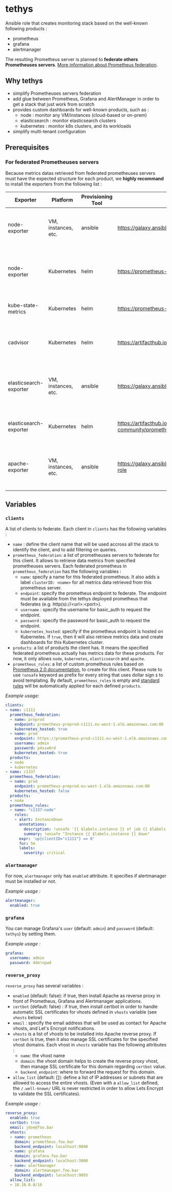 # tethys

Ansible role that creates monitoring stack based on the well-known following products :

- prometheus
- grafana
- alertmanager

The resulting Prometheus server is planned to **federate others Prometheuses servers**. [More information about Prometheus federation](https://prometheus.io/docs/prometheus/latest/federation/).

## Why tethys

- simplify Prometheuses servers federation
- add glue between Prometheus, Grafana and AlertManager in order to get a stack that just work from scratch
- provides custom dashboards for well-known products, such as :
  - node : monitor any VM/instances (cloud-based or on-prem)
  - elasticsearch : monitor elasticsearch clusters
  - kubernetes : monitor k8s clusters, and its workloads
- simplify multi-tenant configuration

## Prerequisites

### For federated Prometheuses servers

Because metrics datas retrieved from federated prometheuses servers must have the expected structure for each product, we **highly recommand** to install the exporters from the following list :

|Exporter|Platform|Provisioning Tool|Repo|Description|
|-|-|-|-|-|
|node-exporter|VM, instances, etc.|ansible|<https://galaxy.ansible.com/cloudalchemy/node-exporter>|Install node-exporter on classic instance or virtual machines|
|node-exporter|Kubernetes|helm|<https://prometheus-community.github.io/helm-charts>|Install node-exporter as Kubernetes `DaemonSet` to monitor Kubernetes cluster nodes.|
|kube-state-metrics|Kubernetes|helm|<https://prometheus-community.github.io/helm-charts>|Install state-metrics for Kubernetes cluster.|
|cadvisor|Kubernetes|helm|<https://artifacthub.io/packages/helm/ckotzbauer/cadvisor>|Install cadvisor for in-depth metrics in Kubernetes workloads.|
|elasticsearch-exporter|VM, instances, etc.|ansible|<https://galaxy.ansible.com/lyr/elasticsearch_exporter>|Install elasticsearch-exporter on classic instance or virtual machines|
|elasticsearch-exporter|Kubernetes|helm|<https://artifacthub.io/packages/helm/prometheus-community/prometheus-elasticsearch-exporter>|Install elasticsearch-exporter within Kubernetes.|
|apache-exporter|VM, instances, etc.|ansible|<https://galaxy.ansible.com/idealista/apache_exporter-role>|Install apache-exporter on classic instance or virtual machines.|


## Variables

### `clients`

A list of clients to federate. Each client in `clients` has the following variables :

- `name` : define the client name that will be used accross all the stack to identify the client, and to add filtering on queries.
- `prometheus_federation`: a list of prometheuses servers to federate for this client. It allows to retrieve data metrics from specified prometheuses servers. Each federated prometheus in `prometheus_federation` has the following variables :
  - `name`: specify a name for this federated prometheus. It also adds a label `clusterID: <name>` for all metrics data retrieved from this prometheus server.
  - `endpoint`: specify the prometheus endpoint to federate. The endpoint must be available from the tethys deployed prometheus that federates (e.g. http(s)://\<url\>:\<port\>).
  - `username` : specify the username for basic_auth to request the endpoint.
  - `password` : specify the password for basic_auth to request the endpoint.
  - `kubernetes_hosted`: specify if the prometheus endpoint is hosted on Kubernetes. If `true`, then it will also retrieve metrics data and create dashboards for this Kubernetes cluster.
- `products`: a list of products the client has. It means the specified federated prometheus actually has metrics data for these products. For now, it only allows `node`, `kubernetes`, `elasticsearch` and `apache`.
- `prometheus_rules`: a list of custom prometheus rules based on [Prometheus 2.0 documentation](https://prometheus.io/docs/prometheus/latest/configuration/template_examples/), to create for this client. Please note to use `!unsafe` keyword as prefix for every string that uses dollar sign `$` to avoid templating. By default, `prometheus_rules` is empty and [standard rules](https://github.com/scalair/tethys/blob/dev/templates/prometheus/client.rules.j2) will be automatically applied for each defined `products`.

_Example usage:_

```yaml
clients:
- name: c1111
  prometheus_federation:
  - name: preprod
    endpoint: prometheus-preprod-c1111.eu-west-1.elb.amazonaws.com:80
    kubernetes_hosted: true
  - name: prod
    endpoint: https://prometheus-prod-c1111.eu-west-1.elb.amazonaws.com:80
    username: admin
    password: p4ssw0rd
    kubernetes_hosted: true
  products:
  - node
  - kubernetes
- name: c1337
  prometheus_federation:
  - name: prod
    endpoint: prometheus-preprod.eu-west-1.elb.amazonaws.com:80
    kubernetes_hosted: false
  products:
  - node
  prometheus_rules:
  - name: "c1337-node"
    rules:
    - alert: InstanceDown
      annotations:
        description: !unsafe '{{ $labels.instance }} of job {{ $labels.job }} has been down for more than 5 minutes.'
        summary: !unsafe "Instance {{ $labels.instance }} down"
      expr: 'up{clientID="c1111"} == 0'
      for: 5m
      labels:
        severity: critical
```

### `alertmanager`

For now, `alertmanager` only has `enabled` attribute. It specifies if alertmanager must be installed or not.

_Example usage :_

```yaml
alertmanager:
  enabled: true
```

### `grafana`

You can manage Grafana's `user` (default: `admin`) and `password` (default: `tethys`) by setting them.

_Example usage :_

```yaml
grafana:
  username: admin
  password: 4dm!npwd
```

### `reverse_proxy`

`reverse_proxy` has several variables :

- `enabled` (default: false): if true, then install Apache as reverse proxy in front of Prometheus, Grafana and Alertmanager applications.
- `certbot` (default: false) : if true, then install certbot in order to handle automatic SSL certificates for vhosts defined in `vhosts` variable (see `vhosts` below)
- `email` : specify the email address that will be used as contact for Apache vhosts, and Let's Encrypt notifications.
- `vhosts` is a list of vhosts to be installed into Apache reverse proxy. If `certbot` is true, then it also manage SSL certificates for the specified vhost domains. Each vhost in `vhosts` variable has the following attributes :
  - `name`: the vhost name
  - `domain`: the vhost domain helps to create the reverse proxy vhost, then manage SSL certificate for this domain regarding `certbot` value.
  - `backend_endpoint`: where to forward the request for this domain.
- `allow_list` (default: []): define a list of IP addresses or subnets that are allowed to access the entire vhosts. (Even with a `allow_list` defined, the `/.well-known/` URL is never restricted in order to allow Lets Encrypt to validate the SSL certificates).

_Example usage :_

```yaml
reverse_proxy:
  enabled: true
  certbot: true
  email: jdoe@foo.bar
  vhosts:
  - name: prometheus
    domain: prometheus.foo.bar
    backend_endpoint: localhost:9090
  - name: grafana
    domain: grafana.foo.bar
    backend_endpoint: localhost:3000
  - name: alertmanager
    domain: alertmanager.foo.bar
    backend_endpoint: localhost:9093
  allow_list:
  - 10.10.0.0/16
```
